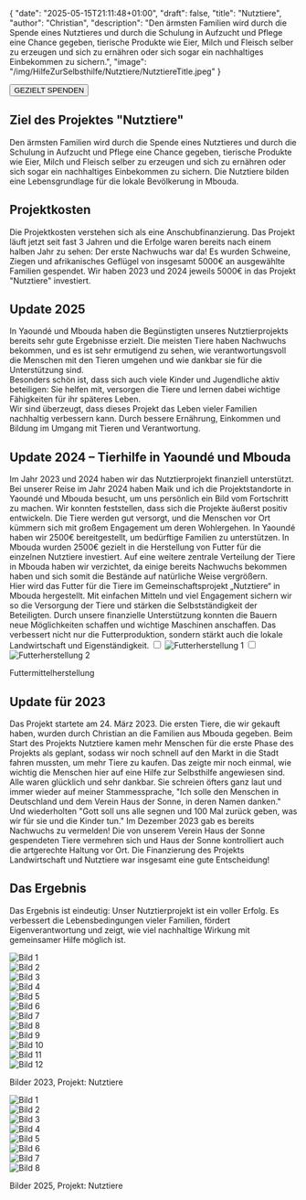 {
    "date": "2025-05-15T21:11:48+01:00",
    "draft": false,
    "title": "Nutztiere",
    "author": "Christian",
    "description": "Den ärmsten Familien wird durch die Spende eines Nutztieres und durch die Schulung in Aufzucht und Pflege eine Chance gegeben, tierische Produkte wie Eier, Milch und Fleisch selber zu erzeugen und sich zu ernähren oder sich sogar ein nachhaltiges Einbekommen zu sichern.",
    "image": "/img/HilfeZurSelbsthilfe/Nutztiere/NutztiereTitle.jpeg"
}
<div class="div-gezielt-spenden">
    <button class="button-gezielt-spenden" id="button-gezielt-spenden">GEZIELT SPENDEN</button>
</div>

## Ziel des Projektes \"Nutztiere\"
Den ärmsten Familien wird durch die Spende eines Nutztieres und durch die Schulung in Aufzucht und Pflege eine Chance gegeben, tierische Produkte wie Eier, Milch und Fleisch selber zu erzeugen und sich zu ernähren oder sich sogar ein nachhaltiges Einbekommen zu sichern.
Die Nutztiere bilden eine Lebensgrundlage für die lokale Bevölkerung in Mbouda.

## Projektkosten
Die Projektkosten verstehen sich als eine Anschubfinanzierung. Das Projekt läuft jetzt seit fast 3 Jahren und die Erfolge waren bereits nach einem halben Jahr zu sehen: Der erste Nachwuchs war da!
Es wurden Schweine, Ziegen und afrikanisches Geflügel von insgesamt 5000€ an ausgewählte Familien gespendet.
Wir haben 2023 und 2024 jeweils 5000€ in das Projekt "Nutztiere" investiert.

## Update 2025
In Yaoundé und Mbouda haben die Begünstigten unseres Nutztierprojekts bereits sehr gute Ergebnisse erzielt.
Die meisten Tiere haben Nachwuchs bekommen, und es ist sehr ermutigend zu sehen, wie verantwortungsvoll die Menschen mit den Tieren umgehen und wie dankbar sie für die Unterstützung sind.  
Besonders schön ist, dass sich auch viele Kinder und Jugendliche aktiv beteiligen: Sie helfen mit, versorgen die Tiere und lernen dabei wichtige Fähigkeiten für ihr späteres Leben.  
Wir sind überzeugt, dass dieses Projekt das Leben vieler Familien nachhaltig verbessern kann. Durch bessere Ernährung, Einkommen und Bildung im Umgang mit Tieren und Verantwortung.

## Update 2024 – Tierhilfe in Yaoundé und Mbouda
Im Jahr 2023 und 2024 haben wir das Nutztierprojekt finanziell unterstützt. Bei unserer Reise im Jahr 2024 haben Maik und ich die Projektstandorte in Yaoundé und Mbouda besucht, um uns persönlich ein Bild vom Fortschritt zu machen.
Wir konnten feststellen, dass sich die Projekte äußerst positiv entwickeln. Die Tiere werden gut versorgt, und die Menschen vor Ort kümmern sich mit großem Engagement um deren Wohlergehen.
In Yaoundé haben wir 2500€ bereitgestellt, um bedürftige Familien zu unterstützen. In Mbouda wurden 2500€ gezielt in die Herstellung von Futter für die einzelnen Nutztiere investiert.
Auf eine weitere zentrale Verteilung der Tiere in Mbouda haben wir verzichtet, da einige bereits Nachwuchs bekommen haben und sich somit die Bestände auf natürliche Weise vergrößern.  
Hier wird das Futter für die Tiere im Gemeinschaftsprojekt „Nutztiere“ in Mbouda hergestellt.
Mit einfachen Mitteln und viel Engagement sichern wir so die Versorgung der Tiere und stärken die Selbstständigkeit der Beteiligten.
Durch unsere finanzielle Unterstützung konnten die Bauern neue Möglichkeiten schaffen und wichtige Maschinen anschaffen.
Das verbessert nicht nur die Futterproduktion, sondern stärkt auch die lokale Landwirtschaft und Eigenständigkeit.
<input type="checkbox" id="expand-image1" />
<label for="expand-image1">
  <img class="img-centered" src="/img/HilfeZurSelbsthilfe/Nutztiere/Futterherstellung (1).jpeg#imagemd" alt="Futterherstellung 1" />
</label>
<input type="checkbox" id="expand-image2" />
<label for="expand-image2">
  <img class="img-centered" src="/img/HilfeZurSelbsthilfe/Nutztiere/Futterherstellung (2).jpeg#imagemd" alt="Futterherstellung 2" />
</label>
<div class="img-caption">Futtermittelherstellung</div>

## Update für 2023
Das Projekt startete am 24. März 2023. Die ersten Tiere, die wir gekauft haben, wurden durch Christian an die Familien aus Mbouda gegeben. Beim Start des Projekts Nutztiere kamen mehr Menschen für die erste Phase des Projekts als geplant, sodass wir noch schnell auf den Markt in die Stadt fahren mussten, um mehr Tiere zu kaufen. Das zeigte mir noch einmal, wie wichtig die Menschen hier auf eine Hilfe zur Selbsthilfe angewiesen sind. Alle waren glücklich und sehr dankbar.
Sie schreien öfters ganz laut und immer wieder auf meiner Stammessprache, "Ich solle den Menschen in Deutschland und dem Verein Haus der Sonne, in deren Namen danken." Und wiederholten "Gott soll uns alle segnen und 100 Mal zurück geben, was wir für sie und die Kinder tun."
Im Dezember 2023 gab es bereits Nachwuchs zu vermelden! Die von unserem Verein Haus der Sonne gespendeten Tiere vermehren sich und Haus der Sonne kontrolliert auch die artgerechte Haltung vor Ort.
Die Finanzierung des Projekts Landwirtschaft und Nutztiere war insgesamt eine gute Entscheidung!

## Das Ergebnis
Das Ergebnis ist eindeutig: Unser Nutztierprojekt ist ein voller Erfolg.
Es verbessert die Lebensbedingungen vieler Familien, fördert Eigenverantwortung und zeigt, wie viel nachhaltige Wirkung mit gemeinsamer Hilfe möglich ist.

<div class="swiper-container swiper-container-landscape">
  <div class="swiper-wrapper">
    <div class="swiper-slide">
        <img src="/img/HilfeZurSelbsthilfe/Nutztiere/Nutztiere Querformat (1).jpeg" alt="Bild 1" class="img-combobox"  />
    </div>
    <div class="swiper-slide">
        <img src="/img/HilfeZurSelbsthilfe/Nutztiere/Nutztiere Querformat (2).jpeg" alt="Bild 2" class="img-combobox"  />
    </div>
    <div class="swiper-slide">
        <img src="/img/HilfeZurSelbsthilfe/Nutztiere/Nutztiere Querformat (3).jpeg" alt="Bild 3" class="img-combobox"  />
    </div>
    <div class="swiper-slide">
        <img src="/img/HilfeZurSelbsthilfe/Nutztiere/Nutztiere Querformat (4).jpeg" alt="Bild 4" class="img-combobox"  />
    </div>
    <div class="swiper-slide">
        <img src="/img/HilfeZurSelbsthilfe/Nutztiere/Nutztiere Querformat (5).jpeg" alt="Bild 5" class="img-combobox"  />
    </div>
    <div class="swiper-slide">
        <img src="/img/HilfeZurSelbsthilfe/Nutztiere/Nutztiere Querformat (6).jpeg" alt="Bild 6" class="img-combobox"  />
    </div>
    <div class="swiper-slide">
        <img src="/img/HilfeZurSelbsthilfe/Nutztiere/Nutztiere Querformat (7).jpeg" alt="Bild 7" class="img-combobox"  />
    </div>
    <div class="swiper-slide">
        <img src="/img/HilfeZurSelbsthilfe/Nutztiere/Nutztiere Querformat (8).jpeg" alt="Bild 8" class="img-combobox"  />
    </div>
    <div class="swiper-slide">
        <img src="/img/HilfeZurSelbsthilfe/Nutztiere/Nutztiere Querformat (9).jpeg" alt="Bild 9" class="img-combobox"  />
    </div>
    <div class="swiper-slide">
        <img src="/img/HilfeZurSelbsthilfe/Nutztiere/Nutztiere Querformat (10).jpeg" alt="Bild 10" class="img-combobox"  />
    </div>
    <div class="swiper-slide">
        <img src="/img/HilfeZurSelbsthilfe/Nutztiere/Nutztiere Querformat (11).jpeg" alt="Bild 11" class="img-combobox"  />
    </div>
    <div class="swiper-slide">
        <img src="/img/HilfeZurSelbsthilfe/Nutztiere/Nutztiere Querformat (12).jpeg" alt="Bild 12" class="img-combobox"  />
    </div>
  </div>
  <!-- Navigation -->
  <div class="swiper-button-prev"></div>
  <div class="swiper-button-next"></div>
  <div class="swiper-pagination"></div>
</div>
<p class="img-caption">Bilder 2023, Projekt: Nutztiere</p>

<div class="swiper-container swiper-container-portrait">
  <div class="swiper-wrapper">
    <div class="swiper-slide">
        <img src="/img/HilfeZurSelbsthilfe/Nutztiere/Nutztiere Hochformat (1).jpeg" alt="Bild 1" class="img-combobox"  />
    </div>
    <div class="swiper-slide">
        <img src="/img/HilfeZurSelbsthilfe/Nutztiere/Nutztiere Hochformat (2).jpeg" alt="Bild 2" class="img-combobox"  />
    </div>
    <div class="swiper-slide">
        <img src="/img/HilfeZurSelbsthilfe/Nutztiere/Nutztiere Hochformat (3).jpeg" alt="Bild 3" class="img-combobox"  />
    </div>
    <div class="swiper-slide">
        <img src="/img/HilfeZurSelbsthilfe/Nutztiere/Nutztiere Hochformat (4).jpeg" alt="Bild 4" class="img-combobox"  />
    </div>
    <div class="swiper-slide">
        <img src="/img/HilfeZurSelbsthilfe/Nutztiere/Nutztiere Hochformat (5).jpeg" alt="Bild 5" class="img-combobox"  />
    </div>
    <div class="swiper-slide">
        <img src="/img/HilfeZurSelbsthilfe/Nutztiere/Nutztiere Hochformat (6).jpeg" alt="Bild 6" class="img-combobox"  />
    </div>
    <div class="swiper-slide">
        <img src="/img/HilfeZurSelbsthilfe/Nutztiere/Nutztiere Hochformat (7).jpeg" alt="Bild 7" class="img-combobox"  />
    </div>
    <div class="swiper-slide">
        <img src="/img/HilfeZurSelbsthilfe/Nutztiere/Nutztiere Hochformat (1).jpg" alt="Bild 8" class="img-combobox"  />
    </div>
  </div>
  <!-- Navigation -->
  <div class="swiper-button-prev"></div>
  <div class="swiper-button-next"></div>
  <div class="swiper-pagination"></div>
</div>
<p class="img-caption">Bilder 2025, Projekt: Nutztiere</p>

<script>
    document.addEventListener("DOMContentLoaded", () => {
        let baseUrl = document.querySelector("meta[name='baseurl']").content;
        let siteLanguage = document.querySelector("meta[name='siteLanguage']").content;
        document.getElementById("button-gezielt-spenden").onclick = () => {
            window.location.href = `${baseUrl}/${siteLanguage}/Helfen/gezieltSpenden`;
        };
    });
</script>
